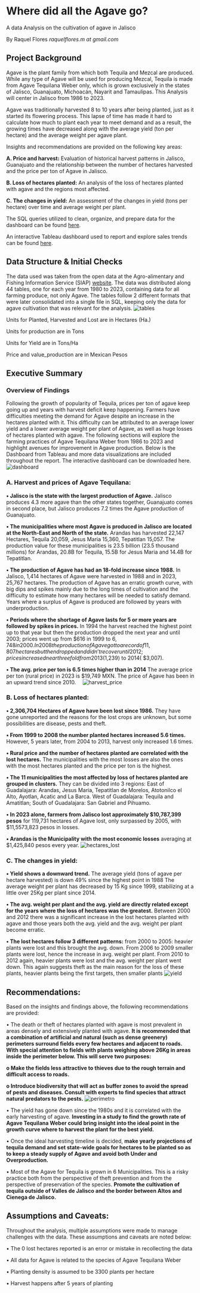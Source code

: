 # Where did all the Agave go?
A data Analysis on the cultivation of agave in Jalisco

By Raquel Flores   *raquelflores.m at gmail.com*
## Project Background
Agave is the plant family from which both Tequila and Mezcal are produced. While any type of Agave will be used for producing Mezcal, Tequila is made from Agave Tequilana Weber only, which is grown exclusively in the states of Jalisco, Guanajuato, Michoacán, Nayarit and Tamaulipas. This Analysis will center in Jalisco from 1986 to 2023.

Agave was traditionally harvested 8 to 10 years after being planted, just as it started its flowering process. This lapse of time has made it hard to calculate how much to plant each year to meet demand and as a result, the growing times have decreased along with the average yield (ton per hectare) and the average weight per agave plant.

Insights and recommendations are provided on the following key areas:

**A.	Price and harvest:** Evaluation of historical harvest patterns in Jalisco, Guanajuato and the relationship between the number of hectares harvested and the price per ton of Agave in Jalisco.

**B.	Loss of hectares planted:** An analysis of the loss of hectares planted with agave and the regions most affected.

**C.	The changes in yield:** An assessment of the changes in yield (tons per hectare) over time and average weight per plant.

The SQL queries utilized to clean, organize, and prepare data for the dashboard can be found [here](https://github.com/Isildil/agave/blob/main/consolidating.sql).

An interactive Tableau dashboard used to report and explore sales trends can be found [here](https://public.tableau.com/views/agave_17268885166750/Dashboard1?:language=en-US&publish=yes&:sid=&:redirect=auth&:display_count=n&:origin=viz_share_link).
 
## Data Structure & Initial Checks
The data used was taken from the open data at the Agro-alimentary and Fishing Information Service (SIAP) [website](http://infosiap.siap.gob.mx/gobmx/datosAbiertos_a.php). The data was distributed along 44 tables, one for each year from 1980 to 2023, containing data for all farming produce, not only Agave. 
The tables follow 2 different formats that were later consolidated into a single file in SQL, keeping only the data for agave cultivation that was relevant for the analysis. 
![tables](https://github.com/user-attachments/assets/b136cd35-f2aa-448a-8ffa-7b676ef294cf)

Units for Planted, Harvested and Lost are in Hectares (Ha.)

Units for production are in Tons

Units for Yield are in Tons/Ha

Price and value_production are in Mexican Pesos

## Executive Summary
### Overview of Findings
Following the growth of popularity of Tequila, prices per ton of agave keep going up and years with harvest deficit keep happening. Farmers have difficulties meeting the demand for Agave despite an increase in the hectares planted with it. This difficulty can be attributed to an average lower yield and a lower average weight per plant of Agave, as well as huge losses of hectares planted with agave. The following sections will explore the farming practices of Agave Tequilana Weber from 1986 to 2023 and highlight avenues for improvement in Agave production. 
 Below is the Dashboard from Tableau and more data visualizations are included throughout the report. The interactive dashboard can be downloaded here.
![dashboard](https://github.com/user-attachments/assets/cecc6c77-e7d1-461d-ab0f-1c55c88206a8)


### A.	Harvest and prices of Agave Tequilana:
**•	Jalisco is the state with the largest production of Agave.** Jalisco produces 4.3 more agave than the other states together, Guanajuato comes in second place, but Jalisco produces 7.2 times the Agave production of Guanajuato.

**•	The municipalities where most Agave is produced in Jalisco are located at the North-East and North of the state.**  Arandas has harvested 22,147 Hectares, Tequila 20,059, Jesus Maria 15,360, Tepatitlan 15,057. The production value for these municipalities is 23.5 billion (23.5 thousand millions) for Arandas, 20.8B for Tequila, 15.5B for Jesus Maria and 14.4B for Tepatitlan. 

**•	The production of Agave has had an 18-fold increase since 1988.** In Jalisco, 1,414 hectares of Agave were harvested in 1988 and in 2023, 25,767 hectares. The production of Agave has an erratic growth curve, with big dips and spikes mainly due to the long times of cultivation and the difficulty to estimate how many hectares will be needed to satisfy demand. Years where a surplus of Agave is produced are followed by years with underproduction. 

**•	Periods where the shortage of Agave lasts for 5 or more years are followed by spikes in prices.** In 1994 the harvest reached the highest point up to that year but then the production dropped the next year and until 2003; prices went up from $616 in 1999 to $6,748 in 2000. In 2008 the production of Agave got to a record of 11,807 hectares but then dropped and didn’t recover until 2012; prices increased near three fold from 2013 ($1,239) to 2014( $3,007). 

**•	The avg. price per ton is 6.5 times higher than in 2014** The average price per ton (rural price) in 2023 is $19,749 MXN. The price of Agave has been in an upward trend since 2010.
 ![harvest_price](https://github.com/user-attachments/assets/f998094c-c283-458c-9dfa-37c5e92caf7c)

### B.	Loss of hectares planted: 

**•	2,306,704 Hectares of Agave have been lost since 1986.** They have gone unreported and the reasons for the lost crops are unknown, but some possibilities are disease, pests and theft.

**•	From 1999 to 2008 the number planted hectares increased 5.6 times.** However, 5 years later, from 2004 to 2013, harvest only increased 1.6 times.

**•	Rural price and the number of hectares planted are correlated with the lost hectares.** The municipalities with the most losses are also the ones with the most hectares planted and the price per ton is the highest. 

**•	The 11 municipalities the most affected by loss of hectares planted are grouped in clusters.** They can be divided into 3 regions: East of Guadalajara: Arandas, Jesus Maria, Tepatitlan de Morelos, Atotonilco el Alto, Ayotlan, Acatic and La Barca. West of Guadalajara: Tequila and Amatitlan; South of Guadalajara: San Gabriel and Pihuamo.  

**•	In 2023 alone, farmers from Jalisco lost approximately $10,787,399 pesos** for 119,731 hectares of Agave lost, only surpassed by 2005, with $11,5573,823 pesos in losses.  

**•	Arandas is the Municipality with the most economic losses** averaging at $1,425,840 pesos every year. 
 ![hectares_lost](https://github.com/user-attachments/assets/737f12bc-e229-4c49-bfe4-d971db182efb)

### C.	The changes in yield: 

**•	Yield shows a downward trend.** The average yield (tons of agave per hectare harvested) is down 49% since the highest point in 1988
The average weight per plant has decreased by 15 Kg since 1999, stabilizing at a little over 25Kg per plant since 2014.

**•	The avg. weight per plant and the avg. yield are directly related except for the years where the loss of hectares was the greatest.** Between 2000 and 2012 there was a significant increase in the lost hectares planted with agave and those years both the avg. yield and the avg. weight per plant become erratic.

**•	The lost hectares follow 3 different patterns:** from 2000 to 2005: heavier plants were lost and this brought the avg. down. From 2006 to 2009 smaller plants were lost, hence the increase in avg. weight per plant. From 2010 to 2012 again, heavier plants were lost and the avg. weight per plant went down. This again suggests theft as the main reason for the loss of these plants, heavier plants being the first targets, then smaller plants
![yield](https://github.com/user-attachments/assets/bb724567-d470-4b0c-af93-7dd49855fa16)

## Recommendations:

Based on the insights and findings above, the following recommendations are provided:

•	The death or theft of hectares planted with agave is most prevalent in areas densely and extensively planted with agave. **It is recommended that a combination of artificial and natural (such as dense greenery) perimeters surround fields every few hectares and adjacent to roads. With special attention to fields with plants weighing above 26Kg in areas inside the perimeter below. This will serve two purposes:**
   
   **o	Make the fields less attractive to thieves due to the rough terrain and difficult access to roads.** 
  
   **o	Introduce biodiversity that will act as buffer zones to avoid the spread of pests and diseases. Consult with experts to find species that attract natural predators to the pests.**
![perimetro](https://github.com/user-attachments/assets/e8cf93e0-2c1e-492e-9745-d1a348101781)

•	The yield has gone down since the 1980s and it is correlated with the early harvesting of agave. **Investing in a study to find the growth rate of Agave Tequilana Weber could bring insight into the ideal point in the growth curve where to harvest the plant for the best yield.**

•	Once the ideal harvesting timeline is decided, **make yearly projections of tequila demand and set state-wide goals for hectares to be planted so as to keep a steady supply of Agave and avoid both Under and Overproduction.** 

•	Most of the Agave for Tequila is grown in 6 Municipalities. This is a risky practice both from the perspective of theft prevention and from the perspective of preservation of the species. **Promote the cultivation of tequila outside of Valles de Jalisco and the border between Altos and Cienega de Jalisco.**

## Assumptions and Caveats:

Throughout the analysis, multiple assumptions were made to manage challenges with the data. These assumptions and caveats are noted below:

•	The 0 lost hectares reported is an error or mistake in recollecting the data

•	All data for Agave is related to the species of Agave Tequilana Weber

•	Planting density is assumed to be 3300 plants per hectare

•	Harvest happens after 5 years of planting


